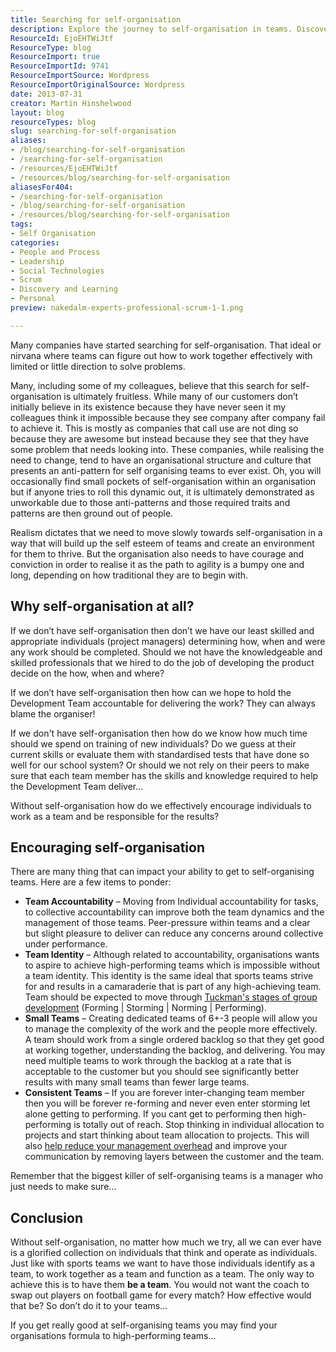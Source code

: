 ```yaml
---
title: Searching for self-organisation
description: Explore the journey to self-organisation in teams. Discover strategies to foster accountability, identity, and high performance for agile success.
ResourceId: EjoEHTWiJtf
ResourceType: blog
ResourceImport: true
ResourceImportId: 9741
ResourceImportSource: Wordpress
ResourceImportOriginalSource: Wordpress
date: 2013-07-31
creator: Martin Hinshelwood
layout: blog
resourceTypes: blog
slug: searching-for-self-organisation
aliases:
- /blog/searching-for-self-organisation
- /searching-for-self-organisation
- /resources/EjoEHTWiJtf
- /resources/blog/searching-for-self-organisation
aliasesFor404:
- /searching-for-self-organisation
- /blog/searching-for-self-organisation
- /resources/blog/searching-for-self-organisation
tags:
- Self Organisation
categories:
- People and Process
- Leadership
- Social Technologies
- Scrum
- Discovery and Learning
- Personal
preview: nakedalm-experts-professional-scrum-1-1.png

---
```

Many companies have started searching for self-organisation. That ideal or nirvana where teams can figure out how to work together effectively with limited or little direction to solve problems.

Many, including some of my colleagues, believe that this search for self-organisation is ultimately fruitless. While many of our customers don’t initially believe in its existence because they have never seen it my colleagues think it impossible because they see company after company fail to achieve it. This is mostly as companies that call use are not ding so because they are awesome but instead because they see that they have some problem that needs looking into. These companies, while realising the need to change, tend to have an organisational structure and culture that presents an anti-pattern for self organising teams to ever exist. Oh, you will occasionally find small pockets of self-organisation within an organisation but if anyone tries to roll this dynamic out, it is ultimately demonstrated as unworkable due to those anti-patterns and those required traits and patterns are then ground out of people.

Realism dictates that we need to move slowly towards self-organisation in a way that will build up the self esteem of teams and create an environment for them to thrive. But the organisation also needs to have courage and conviction in order to realise it as the path to agility is a bumpy one and long, depending on how traditional they are to begin with.

## Why self-organisation at all?

If we don’t have self-organisation then don’t we have our least skilled and appropriate individuals (project managers) determining how, when and were any work should be completed. Should we not have the knowledgeable and skilled professionals that we hired to do the job of developing the product decide on the how, when and where?

If we don’t have self-organisation then how can we hope to hold the Development Team accountable for delivering the work? They can always blame the organiser!

If we don't have self-organisation then how do we know how much time should we spend on training of new individuals? Do we guess at their current skills or evaluate them with standardised tests that have done so well for our school system? Or should we not rely on their peers to make sure that each team member has the skills and knowledge required to help the Development Team deliver…

Without self-organisation how do we effectively encourage individuals to work as a team and be responsible for the results?

## Encouraging self-organisation

There are many thing that can impact your ability to get to self-organising teams. Here are a few items to ponder:

- **Team Accountability** – Moving from Individual accountability for tasks, to collective accountability can improve both the team dynamics and the management of those teams. Peer-pressure within teams and a clear but slight pleasure to deliver can reduce any concerns around collective under performance.
- **Team Identity** – Although related to accountability, organisations wants to aspire to achieve high-performing teams which is impossible without a team identity. This identity is the same ideal that sports teams strive for and results in a camaraderie that is part of any high-achieving team. Team should be expected to move through [Tuckman's stages of group development](http://en.wikipedia.org/wiki/Tuckman's_stages_of_group_development) (Forming | Storming | Norming | Performing).
- **Small Teams** – Creating dedicated teams of 6+-3 people will allow you to manage the complexity of the work and the people more effectively. A team should work from a single ordered backlog so that they get good at working together, understanding the backlog, and delivering. You may need multiple teams to work through the backlog at a rate that is acceptable to the customer but you should see significantly better results with many small teams than fewer large teams.
- **Consistent Teams** – If you are forever inter-changing team member then you will be forever re-forming and never even enter storming let alone getting to performing. If you cant get to performing then high-performing is totally out of reach. Stop thinking in individual allocation to projects and start thinking about team allocation to projects. This will also [help reduce your management overhead](http://nkdagility.com/what-is-the-roll-of-the-project-manager-in-scrum/ "http://nkdagility.com/what-is-the-roll-of-the-project-manager-in-scrum/") and improve your communication by removing layers between the customer and the team.

Remember that the biggest killer of self-organising teams is a manager who just needs to make sure…

## Conclusion

Without self-organisation, no matter how much we try, all we can ever have is a glorified collection on individuals that think and operate as individuals. Just like with sports teams we want to have those individuals identify as a team, to work together as a team and function as a team. The only way to achieve this is to have them **be a team**. You would not want the coach to swap out players on football game for every match? How effective would that be? So don’t do it to your teams…

If you get really good at self-organising teams you may find your organisations formula to high-performing teams…
